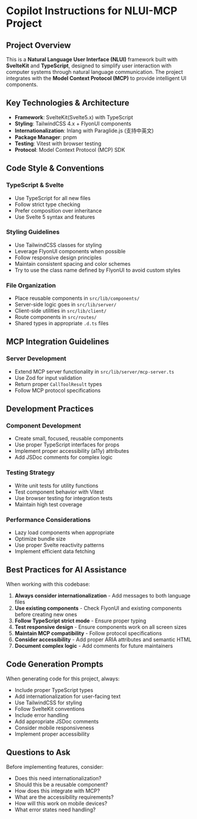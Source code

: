 # Copilot Instructions for NLUI-MCP Project

## Project Overview

This is a **Natural Language User Interface (NLUI)** framework built with **SvelteKit** and **TypeScript**, designed to simplify user interaction with computer systems through natural language communication. The project integrates with the **Model Context Protocol (MCP)** to provide intelligent UI components.

## Key Technologies & Architecture

- **Framework**: SvelteKit(Svelte5.x) with TypeScript
- **Styling**: TailwindCSS 4.x + FlyonUI components
- **Internationalization**: Inlang with Paraglide.js (支持中英文)
- **Package Manager**: pnpm
- **Testing**: Vitest with browser testing
- **Protocol**: Model Context Protocol (MCP) SDK

## Code Style & Conventions

### TypeScript & Svelte

- Use TypeScript for all new files
- Follow strict type checking
- Prefer composition over inheritance
- Use Svelte 5 syntax and features

### Styling Guidelines

- Use TailwindCSS classes for styling
- Leverage FlyonUI components when possible
- Follow responsive design principles
- Maintain consistent spacing and color schemes
- Try to use the class name defined by FlyonUI to avoid custom styles

### File Organization

- Place reusable components in `src/lib/components/`
- Server-side logic goes in `src/lib/server/`
- Client-side utilities in `src/lib/client/`
- Route components in `src/routes/`
- Shared types in appropriate `.d.ts` files

## MCP Integration Guidelines

### Server Development

- Extend MCP server functionality in `src/lib/server/mcp-server.ts`
- Use Zod for input validation
- Return proper `CallToolResult` types
- Follow MCP protocol specifications

## Development Practices

### Component Development

- Create small, focused, reusable components
- Use proper TypeScript interfaces for props
- Implement proper accessibility (a11y) attributes
- Add JSDoc comments for complex logic

### Testing Strategy

- Write unit tests for utility functions
- Test component behavior with Vitest
- Use browser testing for integration tests
- Maintain high test coverage

### Performance Considerations

- Lazy load components when appropriate
- Optimize bundle size
- Use proper Svelte reactivity patterns
- Implement efficient data fetching

## Best Practices for AI Assistance

When working with this codebase:

1. **Always consider internationalization** - Add messages to both language files
2. **Use existing components** - Check FlyonUI and existing components before creating new ones
3. **Follow TypeScript strict mode** - Ensure proper typing
4. **Test responsive design** - Ensure components work on all screen sizes
5. **Maintain MCP compatibility** - Follow protocol specifications
6. **Consider accessibility** - Add proper ARIA attributes and semantic HTML
7. **Document complex logic** - Add comments for future maintainers

## Code Generation Prompts

When generating code for this project, always:

- Include proper TypeScript types
- Add internationalization for user-facing text
- Use TailwindCSS for styling
- Follow SvelteKit conventions
- Include error handling
- Add appropriate JSDoc comments
- Consider mobile responsiveness
- Implement proper accessibility

## Questions to Ask

Before implementing features, consider:

- Does this need internationalization?
- Should this be a reusable component?
- How does this integrate with MCP?
- What are the accessibility requirements?
- How will this work on mobile devices?
- What error states need handling?

